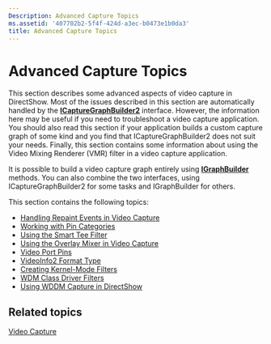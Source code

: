 ```yaml
---
Description: Advanced Capture Topics
ms.assetid: '407702b2-5f4f-424d-a3ec-b0473e1b0da3'
title: Advanced Capture Topics
---
```


# Advanced Capture Topics

This section describes some advanced aspects of video capture in DirectShow. Most of the issues described in this section are automatically handled by the [**ICaptureGraphBuilder2**](icapturegraphbuilder2.md) interface. However, the information here may be useful if you need to troubleshoot a video capture application. You should also read this section if your application builds a custom capture graph of some kind and you find that ICaptureGraphBuilder2 does not suit your needs. Finally, this section contains some information about using the Video Mixing Renderer (VMR) filter in a video capture application.

It is possible to build a video capture graph entirely using [**IGraphBuilder**](igraphbuilder.md) methods. You can also combine the two interfaces, using ICaptureGraphBuilder2 for some tasks and IGraphBuilder for others.

This section contains the following topics:

-   [Handling Repaint Events in Video Capture](handling-repaint-events-in-video-capture.md)
-   [Working with Pin Categories](working-with-pin-categories.md)
-   [Using the Smart Tee Filter](using-the-smart-tee-filter.md)
-   [Using the Overlay Mixer in Video Capture](using-the-overlay-mixer-in-video-capture.md)
-   [Video Port Pins](video-port-pins.md)
-   [VideoInfo2 Format Type](videoinfo2-format-type.md)
-   [Creating Kernel-Mode Filters](creating-kernel-mode-filters.md)
-   [WDM Class Driver Filters](wdm-class-driver-filters.md)
-   [Using WDDM Capture in DirectShow](using-wddm-capture-in-directshow.md)

## Related topics

<dl> <dt>

[Video Capture](video-capture.md)
</dt> </dl>

 

 



